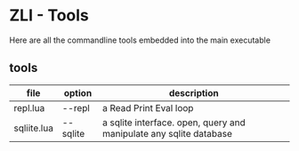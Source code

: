 # ZLI - Tools

Here are all the commandline tools embedded into the main executable

## tools

| file        | option   | description                                                        |
| ----------- | -------- | ------------------------------------------------------------------ |
| repl.lua    | --repl   | a Read Print Eval loop                                             |
| sqliite.lua | --sqlite | a sqlite interface. open, query and manipulate any sqlite database |

